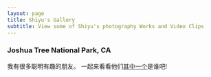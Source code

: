 ```yaml
---
layout: page
title: Shiyu's Gallery
subtitle: View some of Shiyu's photography Works and Video Clips
---
```

### Joshua Tree National Park, CA
<p>我有很多聪明有趣的朋友。 一起来看看他们<a href="javascript:randomSite()">其中一个</a>是谁吧!</p>

